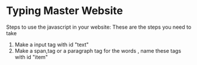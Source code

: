 Typing Master Website
==========================

Steps to use the javascript in your website: 
These are the steps you need to take
1. Make a input tag with id "text"
2. Make a span,tag or a paragraph tag for the words , name these tags with id "item"
